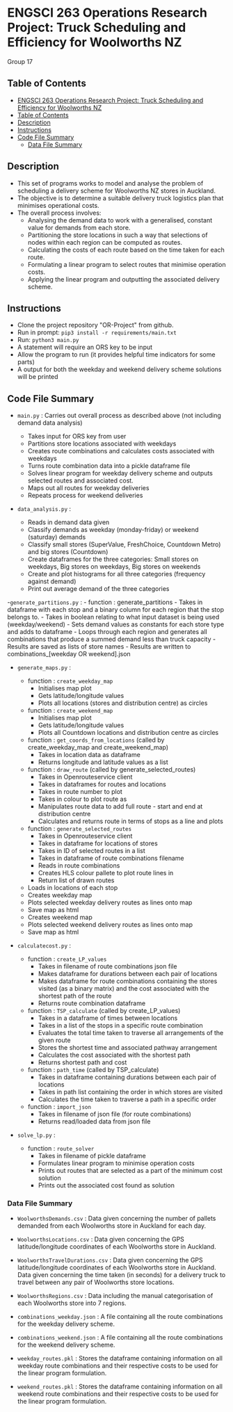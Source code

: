 # ENGSCI 263 Operations Research Project: Truck Scheduling and Efficiency for Woolworths NZ
Group 17

## Table of Contents
- [ENGSCI 263 Operations Research Project: Truck Scheduling and Efficiency for Woolworths NZ](#-engsci-263-operations-research-project-truck-scheduling-and-efficiency-for-woolworths-nz)
- [Table of Contents](#table-of-contents)
- [Description](#description)
- [Instructions](#instructions)
- [Code File Summary](#code-file-summary)
	- [Data File Summary](#data-file-summary)

## Description
- This set of programs works to model and analyse the problem of scheduling a delivery scheme for Woolworths NZ stores in Auckland.
- The objective is to determine a suitable delivery truck logistics plan that minimises operational costs.
- The overall process involves:
    - Analysing the demand data to work with a generalised, constant value for demands from each store.
	- Partitioning the store locations in such a way that selections of nodes within each region can be computed as routes.
	- Calculating the costs of each route based on the time taken for each route.
	- Formulating a linear program to select routes that minimise operation costs.
	- Applying the linear program and outputting the associated delivery scheme.

## Instructions
- Clone the project repository "OR-Project" from github.
- Run in prompt: `pip3 install -r requirements/main.txt`
- Run: `python3 main.py`
- A statement will require an ORS key to be input
- Allow the program to run (it provides helpful time indicators for some parts)
- A output for both the weekday and weekend delivery scheme solutions will be printed

## Code File Summary
- `main.py` : Carries out overall process as described above (not including demand data analysis)
	- Takes input for ORS key from user
	- Partitions store locations associated with weekdays
	- Creates route combinations and calculates costs associated with weekdays
	- Turns route combination data into a pickle dataframe file
	- Solves linear program for weekday delivery scheme and outputs selected routes and associated cost.
	- Maps out all routes for weekday deliveries
	- Repeats process for weekend deliveries
	
- `data_analysis.py` :
	- Reads in demand data given
	- Classify demands as weekday (monday-friday) or weekend (saturday) demands
	- Classify small stores (SuperValue, FreshChoice, Countdown Metro) and big stores (Countdown)
	- Create dataframes for the three categories: Small stores on weekdays, Big stores on weekdays, Big stores on weekends
	- Create and plot histograms for all three categories (frequency against demand)
	- Print out average demand of the three categories
	
-`generate_partitions.py` : 
	- function : generate_partitions
		- Takes in dataframe with each stop and a binary column for each region that the stop belongs to.
		- Takes in boolean relating to what input dataset is being used (weekday/weekend)
		- Sets demand values as constants for each store type and adds to dataframe
		- Loops through each region and generates all combinations that produce a summed demand less than truck capacity
		- Results are saved as lists of store names
		- Results are written to combinations_[weekday OR weekend].json
	
- `generate_maps.py` : 
	- function : `create_weekday_map`
		- Initialises map plot
		- Gets latitude/longitude values
		- Plots all locations (stores and distribution centre) as circles
	- function : `create_weekend_map`
		- Initialises map plot
		- Gets latitude/longitude values
		- Plots all Countdown locations and distribution centre as circles
	- function : `get_coords_from_locations` (called by create_weekday_map and create_weekend_map)
		- Takes in location data as dataframe
		- Returns longitude and latitude values as a list
	- function : `draw_route` (called by generate_selected_routes)
		- Takes in Openrouteservice client
		- Takes in dataframes for routes and locations
		- Takes in route number to plot
		- Takes in colour to plot route as
		- Manipulates route data to add full route - start and end at distribution centre
		- Calculates and returns route in terms of stops as a line and plots
	- function : `generate_selected_routes`
		- Takes in Openrouteservice client
		- Takes in dataframe for locations of stores
		- Takes in ID of selected routes in a list
		- Takes in dataframe of route combinations filename
		- Reads in route combinations
		- Creates HLS colour pallete to plot route lines in
		- Return list of drawn routes
	- Loads in locations of each stop
	- Creates weekday map
	- Plots selected weekday delivery routes as lines onto map
	- Save map as html
	- Creates weekend map
	- Plots selected weekend delivery routes as lines onto map
	- Save map as html
	
- `calculatecost.py` : 
	- function : `create_LP_values`
		- Takes in filename of route combinations json file
		- Makes dataframe for durations between each pair of locations
		- Makes dataframe for route combinations containing the stores visited (as a binary matrix) and the cost associated with the shortest path of the route
		- Returns route combination dataframe
	- function : `TSP_calculate` (called by create_LP_values)
		- Takes in a dataframe of times between locations
		- Takes in a list of the stops in a specific route combination
		- Evaluates the total time taken to traverse all arrangements of the given route
		- Stores the shortest time and associated pathway arrangement
		- Calculates the cost associated with the shortest path
		- Returns shortest path and cost
	- function : `path_time` (called by TSP_calculate)
		- Takes in dataframe containing durations between each pair of locations
		- Takes in path list containing the order in which stores are visited
		- Calculates the time taken to traverse a path in a specific order
	- function : `import_json`
		- Takes in filename of json file (for route combinations)
		- Returns read/loaded data from json file
	
- `solve_lp.py` : 
	- function : `route_solver`
		- Takes in filename of pickle dataframe
		- Formulates linear program to minimise operation costs
		- Prints out routes that are selected as a part of the minimum cost solution
		- Prints out the associated cost found as solution

### Data File Summary ###
- `WoolworthsDemands.csv` :
	Data given concerning the number of pallets demanded from each Woolworths store in Auckland for each day.

- `WoolworthsLocations.csv` :
	Data given concerning the GPS latitude/longitude coordinates of each Woolworths store in Auckland.

- `WoolworthsTravelDurations.csv` :
	Data given concerning the GPS latitude/longitude coordinates of each Woolworths store in Auckland.
	Data given concerning the time taken (in seconds) for a delivery truck to travel between any pair of Woolworths store locations.

- `WoolworthsRegions.csv` :
	Data including the manual categorisation of each Woolworths store into 7 regions.

- `combinations_weekday.json` :
	A file containing all the route combinations for the weekday delivery scheme.

- `combinations_weekend.json` :
	A file containing all the route combinations for the weekend delivery scheme.

- `weekday_routes.pkl` :
	Stores the dataframe containing information on all weekday route combinations and their respective costs to be used for the linear program formulation.

- `weekend_routes.pkl` :
	Stores the dataframe containing information on all weekend route combinations and their respective costs to be used for the linear program formulation.
